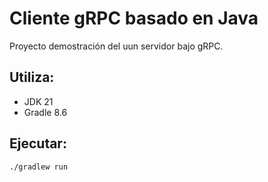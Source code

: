 # Cliente gRPC basado en Java

Proyecto demostración del uun servidor bajo gRPC.

## Utiliza:

- JDK 21
- Gradle 8.6

## Ejecutar:

```
./gradlew run
```
